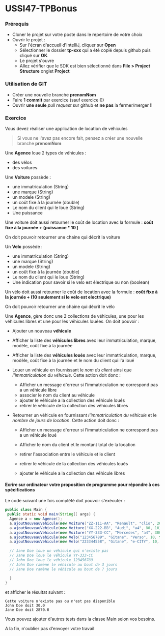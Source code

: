 # USSI47-TPBonus



### Prérequis
- Cloner le projet sur votre poste dans le repertoire de votre choix
- Ouvrir le projet :
	- Sur l'écran d'accueil d'IntelliJ, cliquer sur **Open**
	- Sélectionner le dossier **tp-xxx** qui a été copié depuis github puis cliqué sur **OK**.
	- Le projet s'ouvre
	- Allez vérifier que le SDK est bien sélectionné dans **File > Project Structure** onglet **Project**

### Utilisation de GIT

- Créer une nouvelle branche **prenomNom**
- Faire **1 commit** par exercice (sauf exercice 0)
- Ouvrir **une seule** *pull request* sur github et **ne pas** la fermer/merger !!

### Exercice

Vous devez réaliser une application de location de véhicules

> Si vous ne l'avez pas encore fait, pensez a créer une nouvelle branche **prenomNom**

Une **Agence** loue 2 types de véhicules :

- des vélos
- des voitures

Une **Voiture** possède :

- une immatriculation (String)
- une marque (String)
- un modele (String)
- un coût fixe à la journée (double)
- Le nom du client qui le loue (String)
- Une puissance

Une voiture doit aussi retourner le coût de location avec la formule : **coût fixe à la journée + (puissance * 10 )**

On doit pouvoir retourner une chaine qui décrit la voiture



Un **Velo** possède :

- une immatriculation (String)
- une marque (String)
- un modele (String)
- un coût fixe à la journée (double)
- Le nom du client qui le loue (String)
- Une indication pour savoir si le velo est électrique ou non (boolean)

Un vélo doit aussi retourner le coût de location avec la formule : **coût fixe à la journée + (10 seulement si le velo est electrique)**

On doit pouvoir retourner une chaine qui décrit le vélo


Une **Agence**, gère donc une 2 collections de véhicules, une pour les véhicules libres et une pour les véhicules louées. On doit pouvoir : 

- Ajouter un nouveau **véhicule**

- Afficher la liste des **véhicules libres** avec leur immatriculation,  marque, modèle, coût fixe à la journée

- Afficher la liste des **véhicules loués** avec leur immatriculation, marque, modèle, coût fixe à la journée et le nom du client qui l'a loué

- Louer un véhicule en fournissant le *nom du client* ainsi que *l'immatriculation du véhicule*. Cette action doit donc :

  - Afficher un message d'erreur si l'immatriculation ne correspond pas a un véhicule libre
  - associer le nom du client au véhicule
  - ajouter le véhicule a la collection des véhicule loués
  - retirer le véhicule de la collection des véhicules libres

- Retourner un véhicule en fournissant *l'immatriculation du véhicule* et le *nombre de jours de location*. Cette action doit donc : 

  - Afficher un message d'erreur si l'immatriculation ne correspond pas a un véhicule loué

  - Afficher le nom du client et le montant total de la location

  - retirer l'association entre le véhicule et le client

  - retirer le véhicule de la collection des véhicules loués

  - ajouter le véhicule a la collection des véhicule libres

    

#### Ecrire sur ordinateur votre proposition de programme pour répondre à ces spécifications

Le code suivant une fois complété doit pouvoir s'exécuter : 

```java
public class Main {
 public static void main(String[] args) {
  Agence a = new Agence();
  a.ajoutNouveauVehicule(new Voiture("ZZ-111-AA", "Renault", "clio", 20, 4));
  a.ajoutNouveauVehicule(new Voiture("XX-222-BB", "Audi", "a4", 80, 10));
  a.ajoutNouveauVehicule(new Voiture("YY-333-CC", "Mercedes", "a4", 300, 11));
  a.ajoutNouveauVehicule(new Velo("123456789", "Gitane", "Verso", 10, false));
  a.ajoutNouveauVehicule(new Velo("223344558", "Gitane", "e-CITY", 10, false));
      
  // Jane Doe loue un véhicule qui n'existe pas
  // Jane Doe loue le véhicule YY-333-CC
  // John Doe loue le véhicule 123456789
  // John Doe ramène le véhicule au bout de 3 jours
  // Jane Doe ramène le véhicule au bout de 7 jours
      
  }
}
```

et afficher le résultat suivant :

```
Cette voiture n'existe pas ou n'est pas disponible
John Doe doit 30.0
Jane Doe doit 2870.0
```
Vous pouvez ajouter d'autres tests dans la classe Main selon vos besoins.

A la fin, n'oublier pas d'envoyer votre travail 


